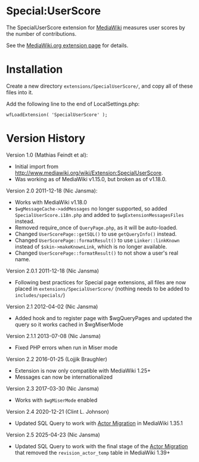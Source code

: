 # Special:UserScore

The SpecialUserScore extension for [MediaWiki](http://www.mediawiki.org) measures user scores by the number of contributions.

See the [MediaWiki.org extension page](http://www.mediawiki.org/wiki/Extension:SpecialUserScore) for details.

# Installation

Create a new directory `extensions/SpecialUserScore/`, and copy all of these files into it.

Add the following line to the end of LocalSettings.php:

    wfLoadExtension( 'SpecialUserScore' );

# Version History

Version 1.0 (Mathias Feindt et al):

* Initial import from http://www.mediawiki.org/wiki/Extension:SpecialUserScore.
* Was working as of MediaWiki v1.15.0, but broken as of v1.18.0.

Version 2.0 2011-12-18 (Nic Jansma):

* Works with MediaWiki v1.18.0
* `$wgMessageCache->addMessages` no longer supported, so added `SpecialUserScore.i18n.php` and added to `$wgExtensionMessagesFiles` instead.
* Removed require_once of `QueryPage.php`, as it will be auto-loaded.
* Changed `UserScorePage::getSQL()` to use `getQueryInfo()` instead.
* Changed `UserScorePage::formatResult()` to use `Linker::linkKnown` instead of `$skin->makeKnownLink`, which is no longer available.
* Changed `UserScorePage::formatResult()` to not show a user's real name.

Version 2.0.1 2011-12-18 (Nic Jansma)

* Following best practices for Special page extensions, all files are now placed in `extensions/SpecialUserScore/` (nothing needs to be added to `includes/specials/`)

Version 2.1 2012-04-02 (Nic Jansma)

* Added hook and to register page with $wgQueryPages and updated the query so it works cached in $wgMiserMode

Version 2.1.1 2013-07-08 (Nic Jansma)

* Fixed PHP errors when run in Miser mode

Version 2.2 2016-01-25 (Lojjik Braughler)

* Extension is now only compatible with MediaWiki 1.25+
* Messages can now be internationalized

Version 2.3 2017-03-30 (Nic Jansma)

* Works with `$wgMiserMode` enabled

Version 2.4 2020-12-21 (Clint L. Johnson)

* Updated SQL Query to work with [Actor Migration](https://www.mediawiki.org/wiki/Actor_migration) in MediaWiki 1.35.1

Version 2.5 2025-04-23 (Nic Jansma)

* Updated SQL Query to work with the final stage of the [Actor Migration](https://www.mediawiki.org/wiki/Actor_migration) that removed the `revision_actor_temp` table in MediaWiki 1.39+
